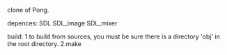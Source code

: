 clone of Pong.

depences:
    SDL
    SDL_image
    SDL_mixer

build:
    1.to build from sources, you must be sure there is a directory 'obj' in the 
root directory.
    2.make

